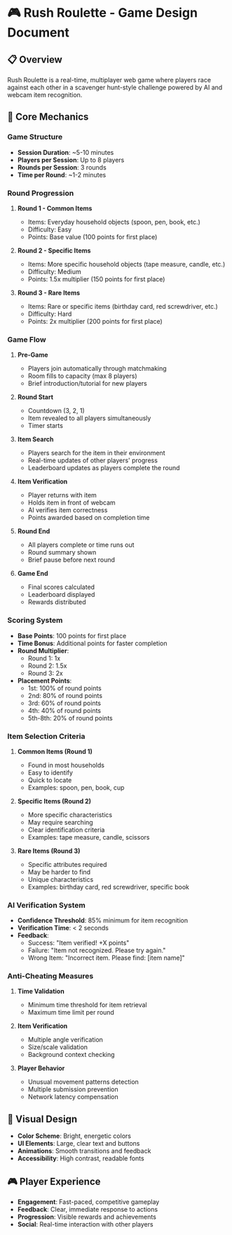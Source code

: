 # 🎮 Rush Roulette - Game Design Document

## 📋 Overview
Rush Roulette is a real-time, multiplayer web game where players race against each other in a scavenger hunt-style challenge powered by AI and webcam item recognition.

## 🎯 Core Mechanics

### Game Structure
- **Session Duration**: ~5-10 minutes
- **Players per Session**: Up to 8 players
- **Rounds per Session**: 3 rounds
- **Time per Round**: ~1-2 minutes

### Round Progression
1. **Round 1 - Common Items**
   - Items: Everyday household objects (spoon, pen, book, etc.)
   - Difficulty: Easy
   - Points: Base value (100 points for first place)

2. **Round 2 - Specific Items**
   - Items: More specific household objects (tape measure, candle, etc.)
   - Difficulty: Medium
   - Points: 1.5x multiplier (150 points for first place)

3. **Round 3 - Rare Items**
   - Items: Rare or specific items (birthday card, red screwdriver, etc.)
   - Difficulty: Hard
   - Points: 2x multiplier (200 points for first place)

### Game Flow
1. **Pre-Game**
   - Players join automatically through matchmaking
   - Room fills to capacity (max 8 players)
   - Brief introduction/tutorial for new players

2. **Round Start**
   - Countdown (3, 2, 1)
   - Item revealed to all players simultaneously
   - Timer starts

3. **Item Search**
   - Players search for the item in their environment
   - Real-time updates of other players' progress
   - Leaderboard updates as players complete the round

4. **Item Verification**
   - Player returns with item
   - Holds item in front of webcam
   - AI verifies item correctness
   - Points awarded based on completion time

5. **Round End**
   - All players complete or time runs out
   - Round summary shown
   - Brief pause before next round

6. **Game End**
   - Final scores calculated
   - Leaderboard displayed
   - Rewards distributed

### Scoring System
- **Base Points**: 100 points for first place
- **Time Bonus**: Additional points for faster completion
- **Round Multiplier**: 
  - Round 1: 1x
  - Round 2: 1.5x
  - Round 3: 2x
- **Placement Points**:
  - 1st: 100% of round points
  - 2nd: 80% of round points
  - 3rd: 60% of round points
  - 4th: 40% of round points
  - 5th-8th: 20% of round points

### Item Selection Criteria
1. **Common Items (Round 1)**
   - Found in most households
   - Easy to identify
   - Quick to locate
   - Examples: spoon, pen, book, cup

2. **Specific Items (Round 2)**
   - More specific characteristics
   - May require searching
   - Clear identification criteria
   - Examples: tape measure, candle, scissors

3. **Rare Items (Round 3)**
   - Specific attributes required
   - May be harder to find
   - Unique characteristics
   - Examples: birthday card, red screwdriver, specific book

### AI Verification System
- **Confidence Threshold**: 85% minimum for item recognition
- **Verification Time**: < 2 seconds
- **Feedback**:
  - Success: "Item verified! +X points"
  - Failure: "Item not recognized. Please try again."
  - Wrong Item: "Incorrect item. Please find: [item name]"

### Anti-Cheating Measures
1. **Time Validation**
   - Minimum time threshold for item retrieval
   - Maximum time limit per round

2. **Item Verification**
   - Multiple angle verification
   - Size/scale validation
   - Background context checking

3. **Player Behavior**
   - Unusual movement patterns detection
   - Multiple submission prevention
   - Network latency compensation

## 🎨 Visual Design
- **Color Scheme**: Bright, energetic colors
- **UI Elements**: Large, clear text and buttons
- **Animations**: Smooth transitions and feedback
- **Accessibility**: High contrast, readable fonts

## 🎮 Player Experience
- **Engagement**: Fast-paced, competitive gameplay
- **Feedback**: Clear, immediate response to actions
- **Progression**: Visible rewards and achievements
- **Social**: Real-time interaction with other players 